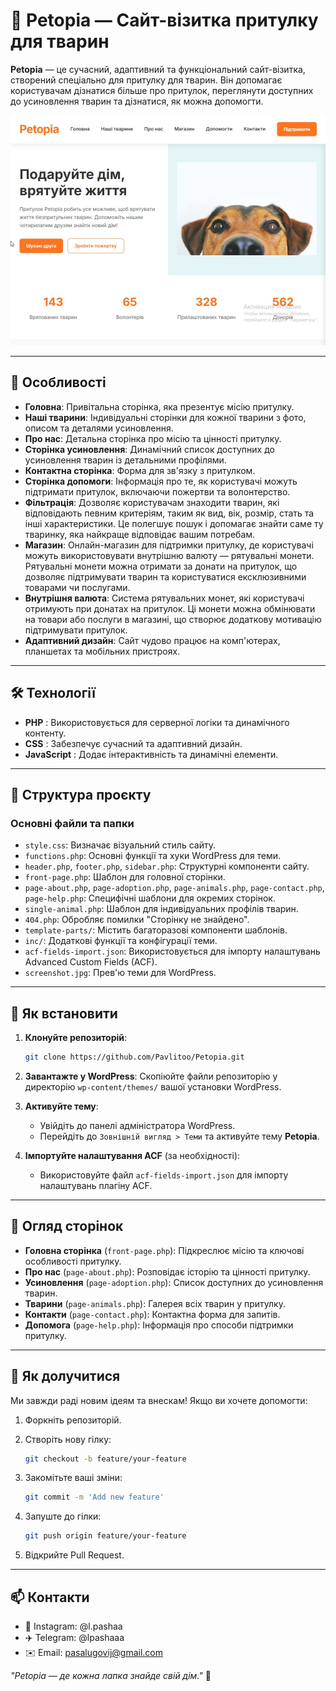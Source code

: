 # 🐾 Petopia — Сайт-візитка притулку для тварин

**Petopia** — це сучасний, адаптивний та функціональний сайт-візитка, створений спеціально для притулку для тварин. Він допомагає користувачам дізнатися більше про притулок, переглянути доступних до усиновлення тварин та дізнатися, як можна допомогти.

![Petopia Screenshot](screenshot.jpg)

---

## 🌟 Особливості

- **Головна**: Привітальна сторінка, яка презентує місію притулку.
- **Наші тварини**: Індивідуальні сторінки для кожної тварини з фото, описом та деталями усиновлення.
- **Про нас**: Детальна сторінка про місію та цінності притулку.
- **Сторінка усиновлення**: Динамічний список доступних до усиновлення тварин із детальними профілями.
- **Контактна сторінка**: Форма для зв'язку з притулком.
- **Сторінка допомоги**: Інформація про те, як користувачі можуть підтримати притулок, включаючи пожертви та волонтерство.
- **Фільтрація**: Дозволяє користувачам знаходити тварин, які відповідають певним критеріям, таким як вид, вік, розмір, стать та інші характеристики. Це полегшує пошук і допомагає знайти саме ту тваринку, яка найкраще відповідає вашим потребам.
- **Магазин**: Онлайн-магазин для підтримки притулку, де користувачі можуть використовувати внутрішню валюту — рятувальні монети. Рятувальні монети можна отримати за донати на притулок, що дозволяє підтримувати тварин та користуватися ексклюзивними товарами чи послугами.
- **Внутрішня валюта**: Система рятувальних монет, які користувачі отримують при донатах на притулок. Ці монети можна обмінювати на товари або послуги в магазині, що створює додаткову мотивацію підтримувати притулок.
- **Адаптивний дизайн**: Сайт чудово працює на комп'ютерах, планшетах та мобільних пристроях.

---

## 🛠️ Технології

- **PHP** : Використовується для серверної логіки та динамічного контенту.
- **CSS** : Забезпечує сучасний та адаптивний дизайн.
- **JavaScript** : Додає інтерактивність та динамічні елементи.

---

## 📂 Структура проєкту

### Основні файли та папки

- `style.css`: Визначає візуальний стиль сайту.
- `functions.php`: Основні функції та хуки WordPress для теми.
- `header.php`, `footer.php`, `sidebar.php`: Структурні компоненти сайту.
- `front-page.php`: Шаблон для головної сторінки.
- `page-about.php`, `page-adoption.php`, `page-animals.php`, `page-contact.php`, `page-help.php`: Специфічні шаблони для окремих сторінок.
- `single-animal.php`: Шаблон для індивідуальних профілів тварин.
- `404.php`: Обробляє помилки "Сторінку не знайдено".
- `template-parts/`: Містить багаторазові компоненти шаблонів.
- `inc/`: Додаткові функції та конфігурації теми.
- `acf-fields-import.json`: Використовується для імпорту налаштувань Advanced Custom Fields (ACF).
- `screenshot.jpg`: Прев'ю теми для WordPress.

---

## 🚀 Як встановити

1. **Клонуйте репозиторій**:
   ```bash
   git clone https://github.com/Pavlitoo/Petopia.git
   ```

2. **Завантажте у WordPress**: Скопіюйте файли репозиторію у директорію `wp-content/themes/` вашої установки WordPress.

3. **Активуйте тему**:
   * Увійдіть до панелі адміністратора WordPress.
   * Перейдіть до `Зовнішній вигляд > Теми` та активуйте тему **Petopia**.

4. **Імпортуйте налаштування ACF** (за необхідності):
   * Використовуйте файл `acf-fields-import.json` для імпорту налаштувань плагіну ACF.

---

## 📑 Огляд сторінок

* **Головна сторінка** (`front-page.php`): Підкреслює місію та ключові особливості притулку.
* **Про нас** (`page-about.php`): Розповідає історію та цінності притулку.
* **Усиновлення** (`page-adoption.php`): Список доступних до усиновлення тварин.
* **Тварини** (`page-animals.php`): Галерея всіх тварин у притулку.
* **Контакти** (`page-contact.php`): Контактна форма для запитів.
* **Допомога** (`page-help.php`): Інформація про способи підтримки притулку.

---

## 🤝 Як долучитися

Ми завжди раді новим ідеям та внескам! Якщо ви хочете допомогти:

1. Форкніть репозиторій.
2. Створіть нову гілку:
   ```bash
   git checkout -b feature/your-feature
   ```

3. Закомітьте ваші зміни:
   ```bash
   git commit -m 'Add new feature'
   ```

4. Запуште до гілки:
   ```bash
   git push origin feature/your-feature
   ```

5. Відкрийте Pull Request.

---

## 📫 Контакти

* 📸 Instagram: @l.pashaa
* ✈️ Telegram: @lpashaaa
* ✉️ Email: pasalugovij@gmail.com

*"Petopia — де кожна лапка знайде свій дім."* 🐾
